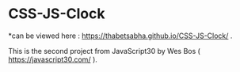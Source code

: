 # CSS-JS-Clock

*can be viewed here : https://thabetsabha.github.io/CSS-JS-Clock/ .

This is the second project from JavaScript30 by Wes Bos ( https://javascript30.com/ ).
